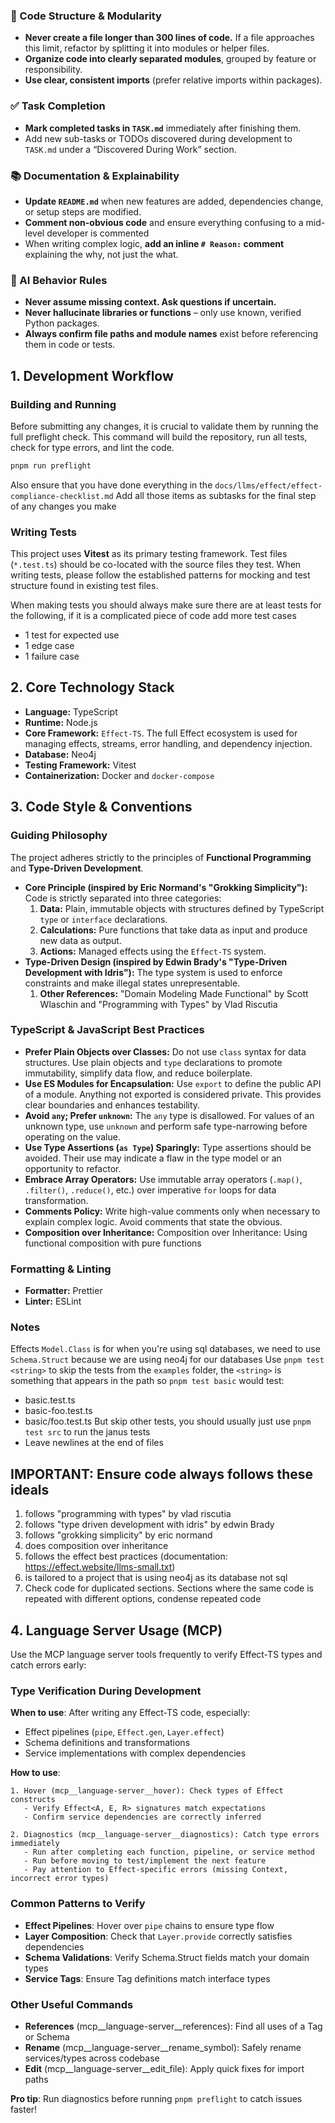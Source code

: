 ### 🧱 Code Structure & Modularity

- **Never create a file longer than 300 lines of code.** If a file approaches this limit, refactor by splitting it into modules or helper files.
- **Organize code into clearly separated modules**, grouped by feature or responsibility.
- **Use clear, consistent imports** (prefer relative imports within packages).

### ✅ Task Completion

- **Mark completed tasks in `TASK.md`** immediately after finishing them.
- Add new sub-tasks or TODOs discovered during development to `TASK.md` under a “Discovered During Work” section.

### 📚 Documentation & Explainability

- **Update `README.md`** when new features are added, dependencies change, or setup steps are modified.
- **Comment non-obvious code** and ensure everything confusing to a mid-level developer is commented
- When writing complex logic, **add an inline `# Reason:` comment** explaining the why, not just the what.

### 🧠 AI Behavior Rules

- **Never assume missing context. Ask questions if uncertain.**
- **Never hallucinate libraries or functions** – only use known, verified Python packages.
- **Always confirm file paths and module names** exist before referencing them in code or tests.

## 1. Development Workflow

### Building and Running

Before submitting any changes, it is crucial to validate them by running the full preflight check. This command will build the repository, run all tests, check for type errors, and lint the code.

```bash
pnpm run preflight
```

Also ensure that you have done everything in the `docs/llms/effect/effect-compliance-checklist.md` Add all those items as subtasks for the final step of any changes you make

### Writing Tests

This project uses **Vitest** as its primary testing framework. Test files (`*.test.ts`) should be co-located with the source files they test. When writing tests, please follow the established patterns for mocking and test structure found in existing test files.

When making tests you should always make sure there are at least tests for the following, if it is a complicated piece of code add more test cases

- 1 test for expected use
- 1 edge case
- 1 failure case

## 2. Core Technology Stack

- **Language:** TypeScript
- **Runtime:** Node.js
- **Core Framework:** `Effect-TS`. The full Effect ecosystem is used for managing effects, streams, error handling, and dependency injection.
- **Database:** Neo4j
- **Testing Framework:** Vitest
- **Containerization:** Docker and `docker-compose`

## 3. Code Style & Conventions

### Guiding Philosophy

The project adheres strictly to the principles of **Functional Programming** and **Type-Driven Development**.

- **Core Principle (inspired by Eric Normand's "Grokking Simplicity"):** Code is strictly separated into three categories:
  1.  **Data:** Plain, immutable objects with structures defined by TypeScript `type` or `interface` declarations.
  2.  **Calculations:** Pure functions that take data as input and produce new data as output.
  3.  **Actions:** Managed effects using the `Effect-TS` system.
- **Type-Driven Design (inspired by Edwin Brady's "Type-Driven Development with Idris"):** The type system is used to enforce constraints and make illegal states unrepresentable.
  1. **Other References:** "Domain Modeling Made Functional" by Scott Wlaschin and "Programming with Types" by Vlad Riscutia

### TypeScript & JavaScript Best Practices

- **Prefer Plain Objects over Classes:** Do not use `class` syntax for data structures. Use plain objects and `type` declarations to promote immutability, simplify data flow, and reduce boilerplate.
- **Use ES Modules for Encapsulation:** Use `export` to define the public API of a module. Anything not exported is considered private. This provides clear boundaries and enhances testability.
- **Avoid `any`; Prefer `unknown`:** The `any` type is disallowed. For values of an unknown type, use `unknown` and perform safe type-narrowing before operating on the value.
- **Use Type Assertions (`as Type`) Sparingly:** Type assertions should be avoided. Their use may indicate a flaw in the type model or an opportunity to refactor.
- **Embrace Array Operators:** Use immutable array operators (`.map()`, `.filter()`, `.reduce()`, etc.) over imperative `for` loops for data transformation.
- **Comments Policy:** Write high-value comments only when necessary to explain complex logic. Avoid comments that state the obvious.
- **Composition over Inheritance:** Composition over Inheritance: Using functional composition with pure functions

### Formatting & Linting

- **Formatter:** Prettier
- **Linter:** ESLint

### Notes

Effects `Model.Class` is for when you're using sql databases, we need to use `Schema.Struct` because we are using neo4j for our databases
Use `pnpm test <string>` to skip the tests from the `examples` folder, the `<string>` is something that appears in the path so `pnpm test basic` would test:

- basic.test.ts
- basic-foo.test.ts
- basic/foo.test.ts
  But skip other tests, you should usually just use `pnpm test src` to run the janus tests
- Leave newlines at the end of files

## **IMPORTANT**: Ensure code always follows these ideals

1. follows "programming with types" by vlad riscutia
2. follows "type driven development with idris" by edwin Brady
3. follows "grokking simplicity" by eric normand
4. does composition over inheritance
5. follows the effect best practices (documentation: https://effect.website/llms-small.txt)
6. is tailored to a project that is using neo4j as its database not sql
7. Check code for duplicated sections. Sections where the same code is repeated with different options, condense repeated code

## 4. Language Server Usage (MCP)

Use the MCP language server tools frequently to verify Effect-TS types and catch errors early:

### Type Verification During Development

**When to use**: After writing any Effect-TS code, especially:
- Effect pipelines (`pipe`, `Effect.gen`, `Layer.effect`)
- Schema definitions and transformations
- Service implementations with complex dependencies

**How to use**:
```
1. Hover (mcp__language-server__hover): Check types of Effect constructs
   - Verify Effect<A, E, R> signatures match expectations
   - Confirm service dependencies are correctly inferred
   
2. Diagnostics (mcp__language-server__diagnostics): Catch type errors immediately
   - Run after completing each function, pipeline, or service method
   - Run before moving to test/implement the next feature
   - Pay attention to Effect-specific errors (missing Context, incorrect error types)
```

### Common Patterns to Verify

- **Effect Pipelines**: Hover over `pipe` chains to ensure type flow
- **Layer Composition**: Check that `Layer.provide` correctly satisfies dependencies
- **Schema Validations**: Verify Schema.Struct fields match your domain types
- **Service Tags**: Ensure Tag definitions match interface types

### Other Useful Commands

- **References** (mcp__language-server__references): Find all uses of a Tag or Schema
- **Rename** (mcp__language-server__rename_symbol): Safely rename services/types across codebase
- **Edit** (mcp__language-server__edit_file): Apply quick fixes for import paths

**Pro tip**: Run diagnostics before running `pnpm preflight` to catch issues faster!
